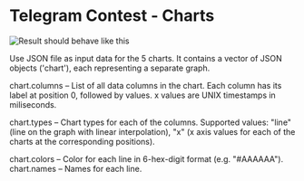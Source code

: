 # Telegram Contest - Charts

![Result should behave like this](requirements/animated.gif)


Use JSON file as input data for the 5 charts. It contains a vector of JSON objects ('chart'), each representing a separate graph.

chart.columns – List of all data columns in the chart. Each column has its label at position 0, followed by values.
x values are UNIX timestamps in miliseconds.

chart.types – Chart types for each of the columns. Supported values:
"line" (line on the graph with linear interpolation),
"x" (x axis values for each of the charts at the corresponding positions).

chart.colors – Color for each line in 6-hex-digit format (e.g. "#AAAAAA").
chart.names – Names for each line.